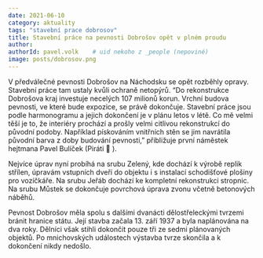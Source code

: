```yaml
---
date: 2021-06-10
category: aktuality
tags: "stavební prace dobrosov"
title: Stavební práce na pevnosti Dobrošov opět v plném proudu
author:
authorId: pavel.volk    # uid nekoho z _people (nepoviné)
image: posts/dobrosov.png
---
```


V předválečné pevnosti Dobrošov na Náchodsku se opět rozběhly opravy. Stavební práce tam ustaly kvůli ochraně netopýrů. “Do rekonstrukce Dobrošova kraj investuje necelých 107 milionů korun. Vrchní budova pevnosti, ve které bude expozice, se právě dokončuje. Stavební práce jsou podle harmonogramu a jejich dokončení je v plánu letos v létě. Co mě velmi těší je to, že interiéry prochází a prošly velmi citlivou rekonstrukcí do původní podoby. Například pískováním vnitřních stěn se jim navrátila původní barva z doby budování pevnosti,” přibližuje první náměstek hejtmana Pavel Bulíček (Piráti 🏴 ).

Nejvíce úprav nyní probíhá na srubu Zelený, kde dochází k výrobě replik střílen, úpravám vstupních dveří do objektu i s instalací schodišťové plošiny pro vozíčkáře. Na srubu Jeřáb dochází ke kompletní rekonstrukci stropnic. Na srubu Můstek se dokončuje povrchová úprava zvonu včetně betonových náběhů.

Pevnost Dobrošov měla spolu s dalšími dvanácti dělostřeleckými tvrzemi bránit hranice státu. Její stavba začala 13. září 1937 a byla naplánována na dva roky. Dělníci však stihli dokončit pouze tři ze sedmi plánovaných objektů. Po mnichovských událostech výstavba tvrze skončila a k dokončení nikdy nedošlo.

 
